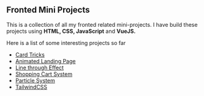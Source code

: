 ## Fronted Mini Projects
This is a collection of all my fronted related mini-projects. I have build these projects using **HTML, CSS, JavaScript**  and **VueJS.** 

Here is a list of some interesting projects so far  
 

 - [Card Tricks](https://sagyamthapa.me/Frontend-Mini-Projects/CSS-Mini-Projects/Card-Tricks/)
 - [Animated Landing Page](https://sagyamthapa.me/Frontend-Mini-Projects/animated-landing-page/)
 - [Line through Effect](https://sagyamthapa.me/Frontend-Mini-Projects/CSS-Mini-Projects/Line%20through%20Effect/)
 - [Shopping Cart System](https://sagyamthapa.me/Frontend-Mini-Projects/Vue-Shopping-Cart/)
 - [Particle System](https://sagyamthapa.me/Frontend-Mini-Projects/particle-system)
 - [TailwindCSS](https://sagyamthapa.me/Frontend-Mini-Projects/tailwindcss)
 
